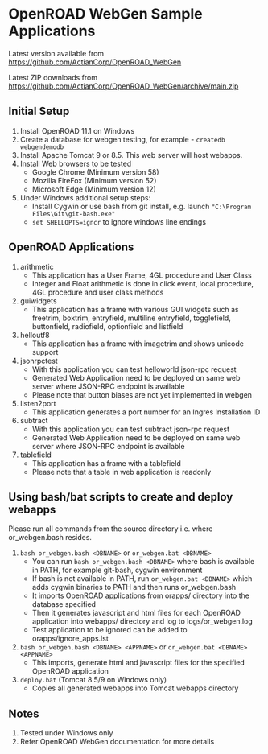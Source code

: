 # OpenROAD WebGen Sample Applications

Latest version available from https://github.com/ActianCorp/OpenROAD_WebGen

Latest ZIP downloads from https://github.com/ActianCorp/OpenROAD_WebGen/archive/main.zip

## Initial Setup

1. Install OpenROAD 11.1 on Windows
2. Create a database for webgen testing, for example - `createdb webgendemodb`
3. Install Apache Tomcat 9 or 8.5. This web server will host webapps. 
4. Install Web browsers to be tested
    * Google Chrome (Minimum version 58)
    * Mozilla FireFox (Minimum version 52)
    * Microsoft Edge (Minimum version 12)
5. Under Windows additional setup steps: 
    * Install Cygwin or use bash from git install, e.g. launch `"C:\Program Files\Git\git-bash.exe"`
    * `set SHELLOPTS=igncr` to ignore windows line endings

## OpenROAD Applications
1. arithmetic
    * This application has a User Frame, 4GL procedure and User Class
    * Integer and Float arithmetic is done in click event, local procedure, 4GL procedure and user class methods
2. guiwidgets
    * This application has a frame with various GUI widgets such as freetrim, boxtrim, entryfield, multiline entryfield, togglefield, buttonfield, radiofield, optionfield and listfield
3. helloutf8
    * This application has a frame with imagetrim and shows unicode support
4. jsonrpctest
    * With this application you can test helloworld json-rpc request
    * Generated Web Application need to be deployed on same web server where JSON-RPC endpoint is available
    * Please note that button biases are not yet implemented in webgen
5. listen2port
    * This application generates a port number for an Ingres Installation ID
6. subtract
    * With this application you can test subtract json-rpc request
    * Generated Web Application need to be deployed on same web server where JSON-RPC endpoint is available
7. tablefield
    * This application has a frame with a tablefield
    * Please note that a table in web application is readonly

## Using bash/bat scripts to create and deploy webapps

Please run all commands from the source directory i.e. where or_webgen.bash resides.

1. `bash or_webgen.bash <DBNAME>` or `or_webgen.bat <DBNAME>`
    * You can run `bash or_webgen.bash <DBNAME>` where bash is available in PATH, for example git-bash, cygwin environment
    * If bash is not available in PATH, run `or_webgen.bat <DBNAME>` which adds cygwin binaries to PATH and then runs or_webgen.bash
    * It imports OpenROAD applications from orapps/ directory into the database specified
    * Then it generates javascript and html files for each OpenROAD application into webapps/ directory and log to logs/or_webgen.log
    * Test application to be ignored can be added to orapps/ignore_apps.lst
2. `bash or_webgen.bash <DBNAME> <APPNAME>` or `or_webgen.bat <DBNAME> <APPNAME>`
    * This imports, generate html and javascript files for the specified OpenROAD application
3. `deploy.bat` (Tomcat 8.5/9 on Windows only)
    * Copies all generated webapps into Tomcat webapps directory

## Notes

1. Tested under Windows only
2. Refer OpenROAD WebGen documentation for more details
